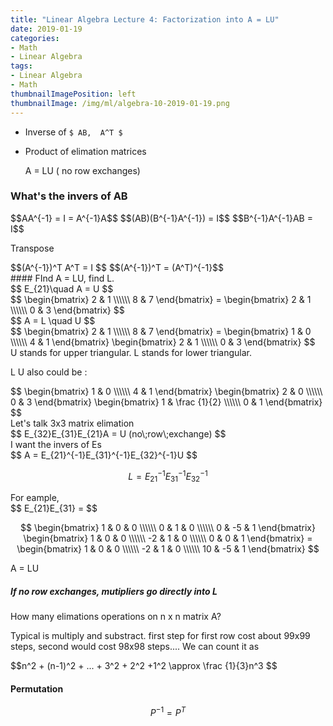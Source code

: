 ```yaml
---
title: "Linear Algebra Lecture 4: Factorization into A = LU"
date: 2019-01-19
categories:
- Math
- Linear Algebra
tags:
- Linear Algebra
- Math
thumbnailImagePosition: left
thumbnailImage: /img/ml/algebra-10-2019-01-19.png
---
```




- Inverse of  `$ AB,  A^T $`

- Product of elimation matrices

  A = LU ( no row exchanges)
<!--more-->

### What's the invers of AB
<div>
$$AA^{-1} = I = A^{-1}A$$
$$(AB)(B^{-1}A^{-1}) = I$$
$$B^{-1}A^{-1}AB = I$$
</div>

Transpose
<div>
$$(A^{-1})^T A^T = I $$
$$(A^{-1})^T = (A^T)^{-1}$$
</div>
#### FInd A = LU, find L.
<div>
$$
E_{21}\quad A  = U
$$
</div>
<div>
$$
  	\begin{bmatrix}
    2 & 1   \\\\\\
    8 & 7 
    \end{bmatrix}
    =
    \begin{bmatrix}
    2 & 1  \\\\\\
    0 & 3 
    \end{bmatrix}
$$
</div>
<div>
$$
 A  = L \quad U
$$
</div>
<div>
$$
	\begin{bmatrix}
    2 & 1   \\\\\\
    8 & 7 
    \end{bmatrix}
    =
    \begin{bmatrix}
     1 & 0   \\\\\\
     4 & 1
    \end{bmatrix}
    \begin{bmatrix}
    2 & 1  \\\\\\
    0 & 3 
    \end{bmatrix}
$$
</div>
U stands for upper triangular.
L stands for lower triangular.

L U also could be :
<div>
$$
    \begin{bmatrix}
     1 & 0   \\\\\\
     4 & 1
    \end{bmatrix}
    \begin{bmatrix}
    2 & 0  \\\\\\
    0 & 3 
    \end{bmatrix}
	\begin{bmatrix}
    1 & \frac {1}{2}   \\\\\\
    0 & 1 
    \end{bmatrix}
$$
</div>
Let's talk 3x3 matrix elimation
<div>
$$
	E_{32}E_{31}E_{21}A = U (no\;row\;exchange)
$$
</div>
I want the invers of Es
<div>
$$
A = E_{21}^{-1}E_{31}^{-1}E_{32}^{-1}U
$$

$$
L = E_{21}^{-1}E_{31}^{-1}E_{32}^{-1}
$$
</div>
For eample, 
<div>
$$
E_{21}E_{31} = 
$$

$$
    \begin{bmatrix}
     1 & 0  & 0 \\\\\\
     0 & 1 & 0 \\\\\\
     0 & -5 & 1
    \end{bmatrix}
    \begin{bmatrix}
    1 & 0 & 0 \\\\\\
    -2 & 1 & 0 \\\\\\
    0 & 0 & 1
    \end{bmatrix}
    = 
    \begin{bmatrix}
    1 & 0 & 0  \\\\\\
    -2 & 1 & 0 \\\\\\
    10 & -5 & 1
    \end{bmatrix}
$$
</div>

A = LU

##### If no row exchanges, mutipliers go directly into L

How many elimations operations on n x n matrix A?

Typical is multiply and substract.
first step for first row cost about 99x99 steps, second would cost 98x98 steps....
We can count it as 

<div>$$n^2 + (n-1)^2 + ... + 3^2 + 2^2 +1^2 \approx \frac {1}{3}n^3 $$</div>

#### Permutation

$$P^{-1}= P^T$$


